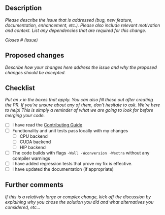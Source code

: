 ## Description
 
 _Please describe the issue that is addressed (bug, new feature,
 documentation, enhancement, etc.). Please also include relevant motivation and
 context. List any dependencies that are required for this change._
 
 _Closes # (issue)_
 
 
 ## Proposed changes
 
 _Describe how your changes here address the issue and why the proposed changes
 should be accepted._
 
 ## Checklist
 
 _Put an `x` in the boxes that apply. You can also fill these out after creating
 the PR. If you're unsure about any of them, don't hesitate to ask. We're here
 to help! This is simply a reminder of what we are going to look for before
 merging your code._
 
 - [ ] I have read the [Contributing Guide](CONTRIBUTING.md)
 - [ ] Functionality and unit tests pass locally with my changes
     - [ ] CPU backend
     - [ ] CUDA backend
     - [ ] HIP backend
 - [ ] The code builds with flags `-Wall -Wconversion -Wextra` without any
       compiler warnings 
 - [ ] I have added regression tests that prove my fix is effective.
 - [ ] I have updated the documentation (if appropriate)
 
 ## Further comments
 
 _If this is a relatively large or complex change, kick off the discussion by explaining
 why you chose the solution you did and what alternatives you considered, etc..._

